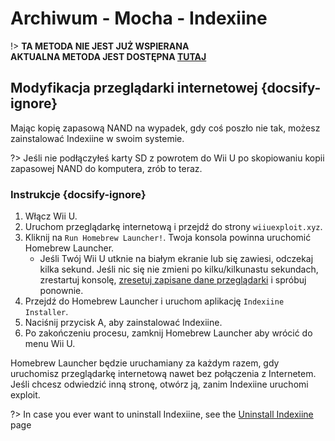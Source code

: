 # Archiwum - Mocha - Indexiine

!> **TA METODA NIE JEST JUŻ WSPIERANA**  
**AKTUALNA METODA JEST DOSTĘPNA [TUTAJ](../../../introduction)**

## Modyfikacja przeglądarki internetowej {docsify-ignore}

Mając kopię zapasową NAND na wypadek, gdy coś poszło nie tak, możesz zainstalować Indexiine w swoim systemie.

?> Jeśli nie podłączyłeś karty SD z powrotem do Wii U po skopiowaniu kopii zapasowej NAND do komputera, zrób to teraz.


### Instrukcje {docsify-ignore}

1. Włącz Wii U.
1. Uruchom przeglądarkę internetową i przejdź do strony `wiiuexploit.xyz`.
1. Kliknij na `Run Homebrew Launcher!`. Twoja konsola powinna uruchomić Homebrew Launcher.
    - Jeśli Twój Wii U utknie na białym ekranie lub się zawiesi, odczekaj kilka sekund. Jeśli nic się nie zmieni po kilku/kilkunastu sekundach, zrestartuj konsolę, [zresetuj zapisane dane przeglądarki](https://en-americas-support.nintendo.com/app/answers/detail/a_id/1507/~/how-to-delete-the-internet-browser-history) i spróbuj ponownie.
1. Przejdź do Homebrew Launcher i uruchom aplikację `Indexiine Installer`.
1. Naciśnij przycisk A, aby zainstalować Indexiine.
1. Po zakończeniu procesu, zamknij Homebrew Launcher aby wrócić do menu Wii U.

Homebrew Launcher będzie uruchamiany za każdym razem, gdy uruchomisz przeglądarkę internetową nawet bez połączenia z Internetem. Jeśli chcesz odwiedzić inną stronę, otwórz ją, zanim Indexiine uruchomi exploit.

?> In case you ever want to uninstall Indexiine, see the [Uninstall Indexiine](../../../uninstall-indexiine) page
